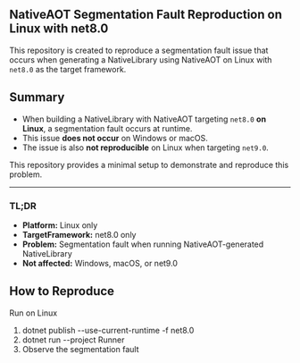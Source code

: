 ## NativeAOT Segmentation Fault Reproduction on Linux with net8.0

This repository is created to reproduce a segmentation fault issue that occurs when generating a NativeLibrary using NativeAOT on Linux with `net8.0` as the target framework.

## Summary

- When building a NativeLibrary with NativeAOT targeting `net8.0` **on Linux**, a segmentation fault occurs at runtime.
- This issue **does not occur** on Windows or macOS.
- The issue is also **not reproducible** on Linux when targeting `net9.0`.

This repository provides a minimal setup to demonstrate and reproduce this problem. 

---

### TL;DR

- **Platform:** Linux only
- **TargetFramework:** net8.0 only
- **Problem:** Segmentation fault when running NativeAOT-generated NativeLibrary
- **Not affected:** Windows, macOS, or net9.0

## How to Reproduce

Run on Linux

1. dotnet publish --use-current-runtime -f net8.0
2. dotnet run --project Runner
3. Observe the segmentation fault
